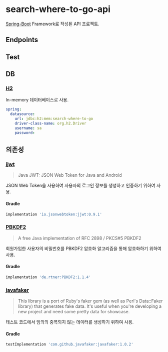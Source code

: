 # search-where-to-go-api

[Spring-Boot](https://spring.io/projects/spring-boot) Framework로 작성된 API 프로젝트.

## Endpoints

## Test


## DB

### [H2](https://www.h2database.com/)

In-memory 데이터베이스로 사용.

```yaml
spring:
  datasource:
    url: jdbc:h2:mem:search-where-to-go
    driver-class-name: org.h2.Driver
    username: sa
    password:
```

## 의존성

### [jjwt](https://github.com/jwtk/jjwt)

> Java JWT: JSON Web Token for Java and Android

JSON Web Token을 사용하여 사용자의 로그인 정보를 생성하고 인증하기 위하여 사용.

#### Gradle
```groovy
implementation 'io.jsonwebtoken:jjwt:0.9.1'
```

### [PBKDF2](https://github.com/m9aertner/PBKDF2)

> A free Java implementation of RFC 2898 / PKCS#5 PBKDF2

회원가입한 사용자의 비밀번호를 PBKDF2 암호화 알고리즘을 통해 암호화하기 위하여 사용.

#### Gradle
```groovy
implementation 'de.rtner:PBKDF2:1.1.4'
```

### [javafaker](https://github.com/DiUS/java-faker)

> This library is a port of Ruby's faker gem (as well as Perl's Data::Faker library) that generates fake data. It's useful when you're developing a new project and need some pretty data for showcase.

테스트 코드에서 임의의 중복되지 않는 데이터를 생성하기 위하여 사용.

#### Gradle
```groovy
testImplementation 'com.github.javafaker:javafaker:1.0.2'
```
